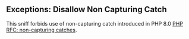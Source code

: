 ## Exceptions: Disallow Non Capturing Catch

This sniff forbids use of non-capturing catch introduced in PHP 8.0 [PHP RFC: non-capturing catches](https://wiki.php.net/rfc/non-capturing_catches).
